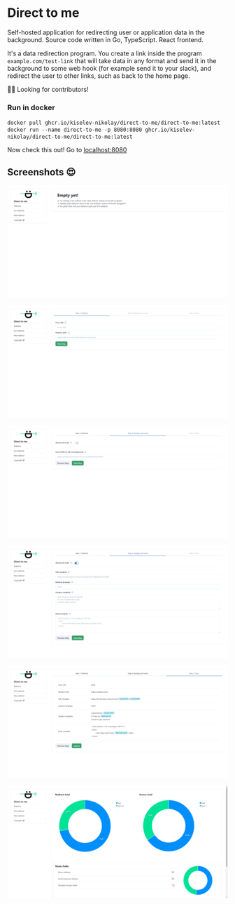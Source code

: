 # Direct to me

Self-hosted application for redirecting user or application data in the background. Source code written in Go, TypeScript. React frontend.

It's a data redirection program. You create a link inside the program `example.com/test-link` that will take data in any format and send it in the background to some web hook (for example send it to your slack), and redirect the user to other links, such as back to the home page.

👨‍🏭 Looking for contributors!

### Run in docker

```shell
docker pull ghcr.io/kiselev-nikolay/direct-to-me/direct-to-me:latest
docker run --name direct-to-me -p 8080:8080 ghcr.io/kiselev-nikolay/direct-to-me/direct-to-me:latest
```

Now check this out! Go to [localhost:8080](http://localhost:8080)

## Screenshots 😍

![scr1.png](./docs/scr1.png)

![scr2.png](./docs/scr2.png)

![scr3.png](./docs/scr3.png)

![scr4.png](./docs/scr4.png)

![scr5.png](./docs/scr5.png)

![scr6.png](./docs/scr6.png)
